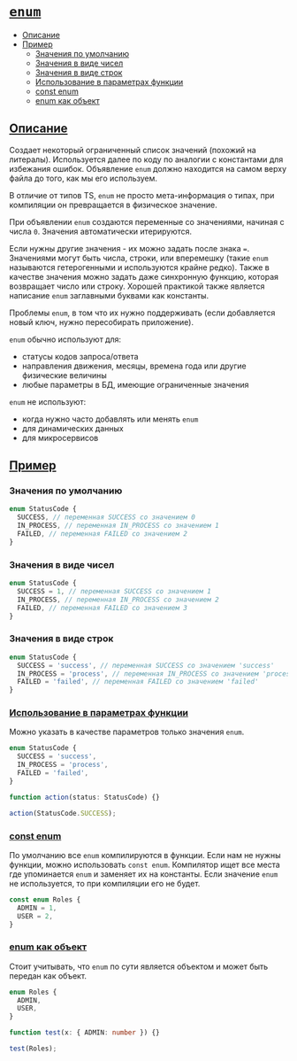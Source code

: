 # [`enum`](../index.md)

- [Описание](#описание)
- [Пример](#пример)
  - [Значения по умолчанию](#значения-по-умолчанию)
  - [Значения в виде чисел](#значения-в-виде-чисел)
  - [Значения в виде строк](#значения-в-виде-строк)
  - [Использование в параметрах функции](#использование-в-параметрах-функции)
  - [const enum](#const-enum)
  - [enum как объект](#enum-как-объект)

## [Описание](#enum)

Создает некоторый ограниченный список значений (похожий на литералы). Используется далее по коду по аналогии с константами для избежания ошибок. Объявление `enum` должно находится на самом верху файла до того, как мы его используем.

В отличие от типов TS, `enum` не просто мета-информация о типах, при компиляции он превращается в физическое значение.

При объявлении `enum` создаются переменные со значениями, начиная с числа `0`. Значения автоматически итерируются.

Если нужны другие значения - их можно задать после знака `=`. Значениями могут быть числа, строки, или вперемешку (такие `enum` называются гетерогенными и используются крайне редко). Также в качестве значения можно задать даже синхронную функцию, которая возвращает число или строку. Хорошей практикой также является написание `enum` заглавными буквами как константы.

Проблемы `enum`, в том что их нужно поддерживать (если добавляется новый ключ, нужно пересобирать приложение).

`enum` обычно используют для:

- статусы кодов запроса/ответа
- направления движения, месяцы, времена года или другие физические величины
- любые параметры в БД, имеющие ограниченные значения

`enum` не используют:

- когда нужно часто добавлять или менять `enum`
- для динамических данных
- для микросервисов

## [Пример](#enum)

### Значения по умолчанию

```ts
enum StatusCode {
  SUCCESS, // переменная SUCCESS со значением 0
  IN_PROCESS, // переменная IN_PROCESS со значением 1
  FAILED, // переменная FAILED со значением 2
}
```

### Значения в виде чисел

```ts
enum StatusCode {
  SUCCESS = 1, // переменная SUCCESS со значением 1
  IN_PROCESS, // переменная IN_PROCESS со значением 2
  FAILED, // переменная FAILED со значением 3
}
```

### Значения в виде строк

```ts
enum StatusCode {
  SUCCESS = 'success', // переменная SUCCESS со значением 'success'
  IN_PROCESS = 'process', // переменная IN_PROCESS со значением 'process'
  FAILED = 'failed', // переменная FAILED со значением 'failed'
}
```

### [Использование в параметрах функции](#enum)

Можно указать в качестве параметров только значения `enum`.

```ts
enum StatusCode {
  SUCCESS = 'success',
  IN_PROCESS = 'process',
  FAILED = 'failed',
}

function action(status: StatusCode) {}

action(StatusCode.SUCCESS);
```

### [const enum](#enum)

По умолчанию все `enum` компилируются в функции. Если нам не нужны функции, можно использовать `const enum`. Компилятор ищет все места где упоминается `enum` и заменяет их на константы. Если значение `enum` не используется, то при компиляции его не будет.

```ts
const enum Roles {
  ADMIN = 1,
  USER = 2,
}
```

### [enum как объект](#enum)

Стоит учитывать, что `enum` по сути является объектом и может быть передан как объект.

```ts
enum Roles {
  ADMIN,
  USER,
}

function test(x: { ADMIN: number }) {}

test(Roles);
```
